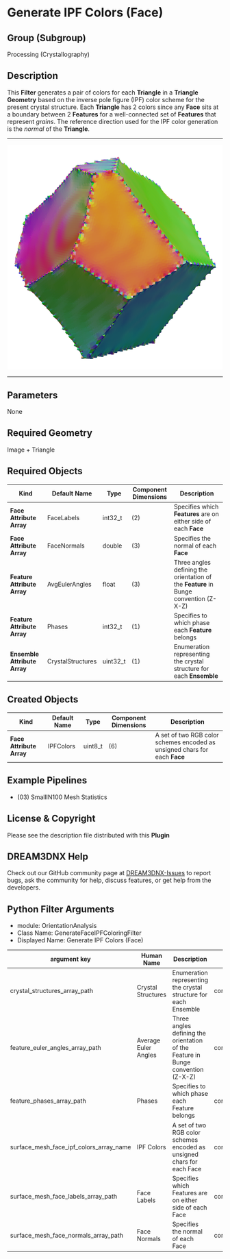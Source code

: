 # Generate IPF Colors (Face)


## Group (Subgroup) ##

Processing (Crystallography)

## Description ##

This **Filter** generates a pair of colors for each **Triangle** in a **Triangle Geometry** based on the inverse pole figure (IPF) color scheme for the present crystal structure. Each **Triangle** has 2 colors since any **Face** sits at a boundary between 2 **Features** for a well-connected set of **Features** that represent _grains_. The reference direction used for the IPF color generation is the *normal* of the **Triangle**.

------------

![Face IPF Coloring](Images/GenerateFaceIPFColoring.png)

------------

## Parameters ##

None

## Required Geometry ##

Image + Triangle

## Required Objects ##

| Kind | Default Name | Type | Component Dimensions | Description |
|------|--------------|------|----------------------|-------------|
| **Face Attribute Array** | FaceLabels | int32_t | (2) | Specifies which **Features** are on either side of each **Face** |
| **Face Attribute Array**  | FaceNormals | double | (3) | Specifies the normal of each **Face** |
| **Feature Attribute Array** | AvgEulerAngles | float | (3) | Three angles defining the orientation of the **Feature** in Bunge convention (Z-X-Z) |
| **Feature Attribute Array** | Phases | int32_t | (1) | Specifies to which phase each **Feature** belongs |
| **Ensemble Attribute Array** | CrystalStructures | uint32_t | (1) | Enumeration representing the crystal structure for each **Ensemble** |

## Created Objects ##

| Kind | Default Name | Type | Component Dimensions | Description |
|------|--------------|------|----------------------|-------------|
| **Face Attribute Array** | IPFColors | uint8_t | (6) | A set of two RGB color schemes encoded as unsigned chars for each **Face** |


## Example Pipelines ##

+ (03) SmallIN100 Mesh Statistics

## License & Copyright ##

Please see the description file distributed with this **Plugin**

## DREAM3DNX Help

Check out our GitHub community page at [DREAM3DNX-Issues](https://github.com/BlueQuartzSoftware/DREAM3DNX-Issues) to report bugs, ask the community for help, discuss features, or get help from the developers.

## Python Filter Arguments

+ module: OrientationAnalysis
+ Class Name: GenerateFaceIPFColoringFilter
+ Displayed Name: Generate IPF Colors (Face)

| argument key | Human Name | Description | Parameter Type |
|--------------|------------|-------------|----------------|
| crystal_structures_array_path | Crystal Structures | Enumeration representing the crystal structure for each Ensemble | complex.ArraySelectionParameter |
| feature_euler_angles_array_path | Average Euler Angles | Three angles defining the orientation of the Feature in Bunge convention (Z-X-Z) | complex.ArraySelectionParameter |
| feature_phases_array_path | Phases | Specifies to which phase each Feature belongs | complex.ArraySelectionParameter |
| surface_mesh_face_ipf_colors_array_name | IPF Colors | A set of two RGB color schemes encoded as unsigned chars for each Face | complex.DataObjectNameParameter |
| surface_mesh_face_labels_array_path | Face Labels | Specifies which Features are on either side of each Face | complex.ArraySelectionParameter |
| surface_mesh_face_normals_array_path | Face Normals | Specifies the normal of each Face | complex.ArraySelectionParameter |

